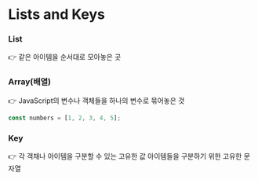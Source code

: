 # Lists and Keys

### List

<aside>
👉 같은 아이템을 순서대로 모아놓은 곳

</aside>

### Array(배열)

<aside>
👉 JavaScript의 변수나 객체들을 하나의 변수로 묶어놓은 것

</aside>

```jsx
const numbers = [1, 2, 3, 4, 5];
```

### Key

<aside>
👉 각 객채나 아이템을 구분할 수 있는 고유한 값
아이템들을 구분하기 위한 고유한 문자열

</aside>
